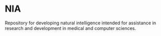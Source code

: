 # NIA
Repository for developing natural intelligence intended for assistance in research and development in medical and computer sciences.

